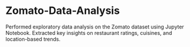 # Zomato-Data-Analysis
Performed exploratory data analysis on the Zomato dataset using Jupyter Notebook. Extracted key insights on restaurant ratings, cuisines, and location-based trends.
